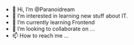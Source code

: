 - 👋 Hi, I’m @Paranoidream
- 👀 I’m interested in learning new stuff about IT.
- 🌱 I’m currently learning Frontend
- 💞️ I’m looking to collaborate on ...
- 📫 How to reach me ...

<!---
Paranoidream/Paranoidream is a ✨ special ✨ repository because its `README.md` (this file) appears on your GitHub profile.
You can click the Preview link to take a look at your changes.
--->
